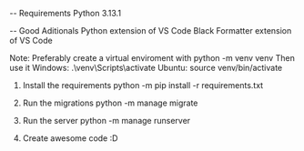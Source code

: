 -- Requirements
    Python 3.13.1

-- Good Aditionals
    Python extension of VS Code
    Black Formatter extension of VS Code

Note: Preferably create a virtual enviroment with
    python -m venv venv
Then use it
    Windows:
        .\venv\Scripts\activate
    Ubuntu:
        source venv/bin/activate

1) Install the requirements
    python -m pip install -r requirements.txt

2) Run the migrations
    python -m manage migrate

3) Run the server
    python -m manage runserver

4) Create awesome code :D

